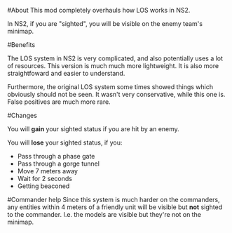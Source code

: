 #About
This mod completely overhauls how LOS works in NS2.

In NS2, if you are "sighted", you will be visible
on the enemy team's minimap.

#Benefits

The LOS system in NS2 is very complicated, and also potentially uses a lot of resources.
This version is much much more lightweight. It is also more straightfoward and easier to understand.

Furthermore, the original LOS system some times showed things which obviously should not be seen.
It wasn't very conservative, while this one is. False positives are much more rare.

#Changes

You will **gain** your sighted status if you are hit by an enemy.

You will **lose** your sighted status, if you:
 - Pass through a phase gate
 - Pass through a gorge tunnel
 - Move 7 meters away
 - Wait for 2 seconds
 - Getting beaconed

#Commander help
Since this system is much harder on the commanders, any entities within 4 meters of a friendly unit
will be visible but **not** sighted to the commander. I.e. the models are visible but they're not on
the minimap.
